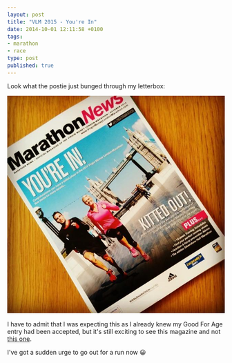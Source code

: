 ```yaml
---
layout: post
title: "VLM 2015 - You're In"
date: 2014-10-01 12:11:58 +0100
tags:
- marathon
- race
type: post
published: true
---
```


Look what the postie just bunged through my letterbox:

![VLM 2015 You're In](/img/youre-in.jpg)

I have to admit that I was expecting this as I already knew my Good For Age entry had been accepted, but it's still exciting to see this magazine and not [this one](https://pbs.twimg.com/media/By2slB1IYAAb0Hs.jpg:large).

I've got a sudden urge to go out for a run now 😀
